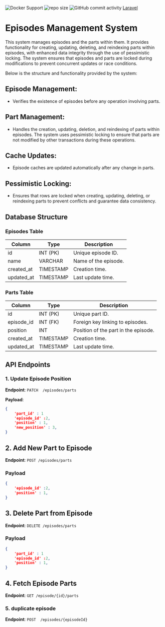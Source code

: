 <!-- Badges -->
![Docker Support](https://img.shields.io/badge/Docker-Support-orange.svg)
![repo size](https://img.shields.io/github/repo-size/tiago-gomes/thinkerlist/)
![GitHub commit activity](https://img.shields.io/github/commit-activity/m/tiago-gomes/thinkerlist/)
[Laravel](https://img.shields.io/badge/Laravel-2e2e2e?logo=laravel)

# Episodes Management System 

This system manages episodes and the parts within them. It provides functionality for creating, updating, deleting, and reindexing parts within episodes, with enhanced data integrity through the use of pessimistic locking. The system ensures that episodes and parts are locked during modifications to prevent concurrent updates or race conditions.

Below is the structure and functionality provided by the system:

## Episode Management: 

- Verifies the existence of episodes before any operation involving parts.

## Part Management: 

- Handles the creation, updating, deletion, and reindexing of parts within episodes. The system uses pessimistic locking to ensure that parts are not modified by other transactions during these operations.

## Cache Updates: 

- Episode caches are updated automatically after any change in parts.

## Pessimistic Locking: 

- Ensures that rows are locked when creating, updating, deleting, or reindexing parts to prevent conflicts and guarantee data consistency.


## Database Structure

### Episodes Table
| Column      | Type       | Description            |
|-------------|------------|------------------------|
| id          | INT (PK)   | Unique episode ID.      |
| name        | VARCHAR    | Name of the episode.    |
| created_at  | TIMESTAMP  | Creation time.          |
| updated_at  | TIMESTAMP  | Last update time.       |

### Parts Table
| Column      | Type       | Description                             |
|-------------|------------|-----------------------------------------|
| id          | INT (PK)   | Unique part ID.                         |
| episode_id  | INT (FK)   | Foreign key linking to episodes.        |
| position    | INT        | Position of the part in the episode.    |
| created_at  | TIMESTAMP  | Creation time.                          |
| updated_at  | TIMESTAMP  | Last update time.                       |

## API Endpoints

### 1. Update Episode Position

**Endpoint**: `PATCH  /episodes/parts`

**Payload**:
```json
{
    'part_id' : 1
    'episode_id' :2,
    'position' : 1,
    'new_position' : 3,
}
```

## 2. Add New Part to Episode

**Endpoint**: `POST /episodes/parts`

### Payload

```json
{
    'episode_id' :2,
    'position' : 1,
}
```

## 3. Delete Part from Episode

**Endpoint**: `DELETE /episodes/parts`

### Payload

```json
{
    'part_id' : 1
    'episode_id' :2,
    'position' : 1,
}
```

## 4. Fetch Episode Parts

**Endpoint**: `GET /episode/{id}/parts`

### 5. duplicate episode

**Endpoint**: `POST  /episodes/{episodeId}`
